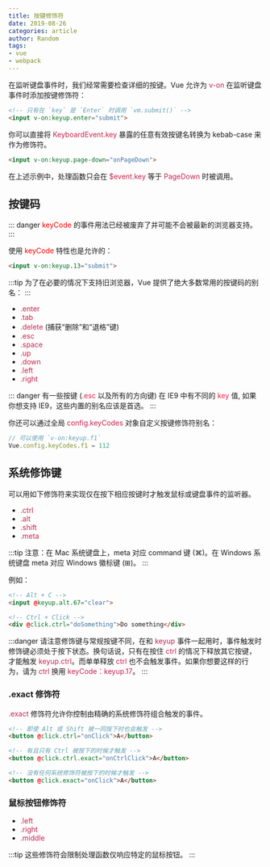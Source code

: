 ```yaml
---
title: 按键修饰符
date: 2019-08-26
categories: article
author: Random
tags:
- vue
- webpack
---
```


在监听键盘事件时，我们经常需要检查详细的按键。Vue 允许为 <font color="#c7254e">v-on</font> 在监听键盘事件时添加按键修饰符：

```html
<!-- 只有在 `key` 是 `Enter` 时调用 `vm.submit()` -->
<input v-on:keyup.enter="submit">
```

你可以直接将 <font color="#c7254e">KeyboardEvent.key</font> 暴露的任意有效按键名转换为 kebab-case 来作为修饰符。

```html
<input v-on:keyup.page-down="onPageDown">
```

在上述示例中，处理函数只会在 <font color="#c7254e">$event.key</font> 等于 <font color="#c7254e">PageDown</font> 时被调用。

## 按键码

::: danger
<font color="red">keyCode</font> 的事件用法已经被废弃了并可能不会被最新的浏览器支持。
:::

使用 <font color="red">keyCode</font>  特性也是允许的：

```html
<input v-on:keyup.13="submit">
```

:::tip
为了在必要的情况下支持旧浏览器，Vue 提供了绝大多数常用的按键码的别名：
:::
- <font color="#c7254e">.enter</font>
- <font color="#c7254e">.tab</font>
- <font color="#c7254e">.delete</font> (捕获“删除”和“退格”键)
- <font color="#c7254e">.esc</font>
- <font color="#c7254e">.space</font>
- <font color="#c7254e">.up</font>
- <font color="#c7254e">.down</font>
- <font color="#c7254e">.left</font>
- <font color="#c7254e">.right</font>

::: danger
有一些按键 (<font color="#e6254e">.esc</font> 以及所有的方向键) 在 IE9 中有不同的 <font color="#e6254e">key</font> 值, 如果你想支持 IE9，这些内置的别名应该是首选。
:::

你还可以通过全局 <font color="#c7254e">config.keyCodes</font> 对象自定义按键修饰符别名：

```js
// 可以使用 `v-on:keyup.f1`
Vue.config.keyCodes.f1 = 112
```

## 系统修饰键

可以用如下修饰符来实现仅在按下相应按键时才触发鼠标或键盘事件的监听器。

- <font color="#c7254e">.ctrl</font>
- <font color="#c7254e">.alt</font>
- <font color="#c7254e">.shift</font>
- <font color="#c7254e">.meta</font>

:::tip
注意：在 Mac 系统键盘上，meta 对应 command 键 (⌘)。在 Windows 系统键盘 meta 对应 Windows 徽标键 (⊞)。
:::

例如：

```html
<!-- Alt + C -->
<input @keyup.alt.67="clear">

<!-- Ctrl + Click -->
<div @click.ctrl="doSomething">Do something</div>
```

:::danger
请注意修饰键与常规按键不同，在和 <font color="#c7254e">keyup</font> 事件一起用时，事件触发时修饰键必须处于按下状态。换句话说，只有在按住 <font color="#c7254e">ctrl</font> 的情况下释放其它按键，才能触发 <font color="#c7254e">keyup.ctrl</font>。而单单释放 <font color="#c7254e">ctrl</font> 也不会触发事件。如果你想要这样的行为，请为 <font color="#c7254e">ctrl</font> 换用 <font color="#c7254e">keyCode：keyup.17</font>。
:::

### .exact 修饰符

<font color="#c7254e">.exact</font>  修饰符允许你控制由精确的系统修饰符组合触发的事件。

```html
<!-- 即使 Alt 或 Shift 被一同按下时也会触发 -->
<button @click.ctrl="onClick">A</button>

<!-- 有且只有 Ctrl 被按下的时候才触发 -->
<button @click.ctrl.exact="onCtrlClick">A</button>

<!-- 没有任何系统修饰符被按下的时候才触发 -->
<button @click.exact="onClick">A</button>
```

### 鼠标按钮修饰符

- <font color="#c7254e">.left</font>
- <font color="#c7254e">.right</font>
- <font color="#c7254e">.middle</font>

:::tip
这些修饰符会限制处理函数仅响应特定的鼠标按钮。
:::




































